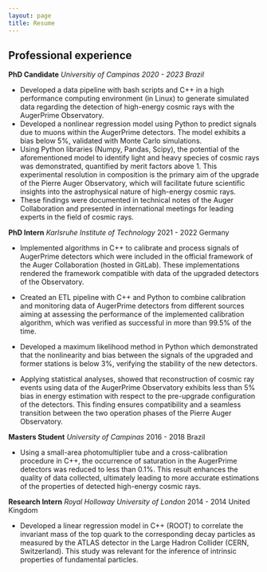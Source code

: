 ```yaml
---
layout: page
title: Resume
---
```


## Professional experience

**PhD Candidate**
*Universitiy of Campinas*
*2020 - 2023*
*Brazil*

* Developed a data pipeline with bash scripts and C++ in a high performance computing environment (in Linux) to generate simulated data regarding the detection of high-energy cosmic rays with the AugerPrime Observatory.
* Developed a nonlinear regression model using Python to predict signals due to muons within the AugerPrime detectors. The model exhibits a bias below 5%, validated with Monte Carlo simulations.
* Using Python libraries (Numpy, Pandas, Scipy), the potential of the aforementioned model to identify light and heavy species of cosmic rays was demonstrated, quantified by merit factors above 1. This experimental resolution in composition is the primary aim of the upgrade of the Pierre Auger Observatory, which will facilitate future scientific insights into the astrophysical nature of high-energy cosmic rays.
* These findings were documented in technical notes of the Auger Collaboration and presented in international meetings for leading experts in the field of cosmic rays.


**PhD Intern**
*Karlsruhe Institute of Technology*
2021 - 2022
Germany

* Implemented algorithms in C++ to calibrate and process signals of AugerPrime detectors which were included in the official framework of the Auger Collaboration (hosted in GitLab).
These implementations rendered the framework compatible with data of the upgraded detectors of the Observatory.

* Created an ETL pipeline with C++ and Python to combine calibration and monitoring data of AugerPrime detectors from different sources aiming at assessing the performance of the implemented calibration algorithm, which was verified as successful in more than 99.5% of the time.

* Developed a maximum likelihood method in Python which demonstrated that the nonlinearity and bias between the signals of the upgraded and former stations is below 3%, verifying the stability of the new detectors.

* Applying statistical analyses, showed that reconstruction of cosmic ray events using data of the AugerPrime Observatory exhibits less than 5% bias in energy estimation with respect to the pre-upgrade configuration of the detectors. This finding ensures compatibility and a seamless transition between the two operation phases of the Pierre Auger Observatory.


**Masters Student**
*University of Campinas*
2016 - 2018
Brazil

* Using a small-area photomultiplier tube and a cross-calibration procedure in C++, the occurrence of saturation in the AugerPrime detectors was reduced to less than 0.1%.
This result enhances the quality of data collected, ultimately leading to more accurate estimations of the properties of detected high-energy cosmic rays.

**Research Intern**
*Royal Holloway University of London*
2014 - 2014
United Kingdom

* Developed a linear regression model in C++ (ROOT) to correlate the invariant mass of the top quark to the corresponding decay particles as measured by the ATLAS detector in the Large Hadron Collider (CERN, Switzerland).
This study was relevant for the inference of intrinsic properties of fundamental particles.